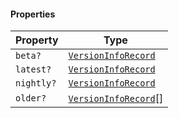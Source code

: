 #### Properties

| Property                        | Type                                                      |
| ------------------------------- | --------------------------------------------------------- |
| <a id="beta"></a> `beta?`       | [`VersionInfoRecord`](./api_html/VersionInfoRecord.md)    |
| <a id="latest"></a> `latest?`   | [`VersionInfoRecord`](./api_html/VersionInfoRecord.md)    |
| <a id="nightly"></a> `nightly?` | [`VersionInfoRecord`](./api_html/VersionInfoRecord.md)    |
| <a id="older"></a> `older?`     | [`VersionInfoRecord`](./api_html/VersionInfoRecord.md)\[] |
